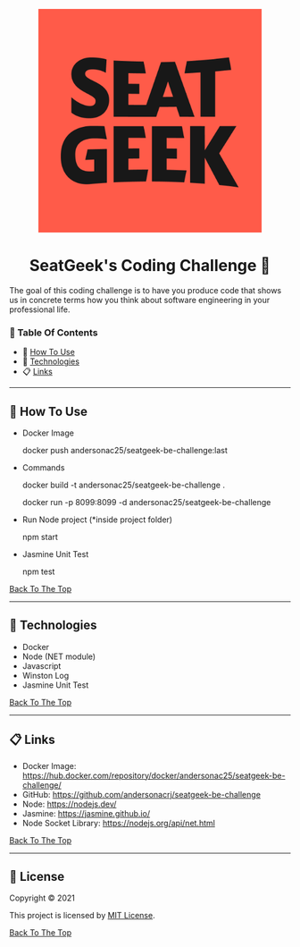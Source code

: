 <!--lint disable no-literal-urls-->

<p align="center">
  <a href="https://seatgeek.com/">
    <img
      alt="Seatgeek"
      src="https://github.com/andersonacrj/seatgeek-be-challenge/blob/main/public/images/seatgeek.png"
      width="400"
    />
  </a>
</p>
<h1 id="title" align="center">SeatGeek's Coding Challenge 👋</h1>

The goal of this coding challenge is to have you produce code that shows us in concrete terms how you think about software engineering in your professional life.

### 🔖 Table Of Contents

- 🤔 [How To Use](#how-to-use)
- 🚀 [Technologies](#technologies)
- 📋 [Links](#links)

---

<h2 id="how-to-use">🤔 How To Use</h2>

- Docker Image

  docker push andersonac25/seatgeek-be-challenge:last

- Commands

  docker build -t andersonac25/seatgeek-be-challenge .

  docker run -p 8099:8099 -d andersonac25/seatgeek-be-challenge

- Run Node project (*inside project folder)
 
   npm start

- Jasmine Unit Test

  npm test

[Back To The Top](#title)

---

<h2 id="technologies">🚀 Technologies</h2>

- Docker
- Node (NET module)
- Javascript
- Winston Log 
- Jasmine Unit Test

[Back To The Top](#title)

---

<h2 id="links">📋 Links</h2>

- Docker Image:  https://hub.docker.com/repository/docker/andersonac25/seatgeek-be-challenge/
- GitHub:  https://github.com/andersonacrj/seatgeek-be-challenge
- Node: https://nodejs.dev/
- Jasmine: https://jasmine.github.io/
- Node Socket Library: https://nodejs.org/api/net.html

[Back To The Top](#title)

---

<h2 id="license">🔏 License</h2>

Copyright © 2021

This project is licensed by [MIT License](https://api.github.com/licenses/mit).

[Back To The Top](#title)
